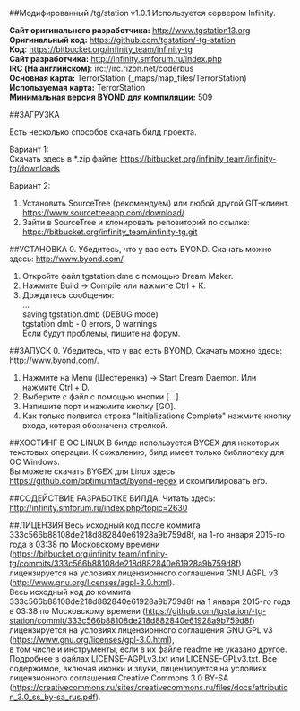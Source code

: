 ﻿##Модифированный /tg/station v1.0.1
Используется сервером Infinity.

**Сайт оригинального разработчика:** http://www.tgstation13.org  
**Оригинальный код:** https://github.com/tgstation/-tg-station  
**Код**: https://bitbucket.org/infinity_team/infinity-tg  
**Сайт разработчика:** http://infinity.smforum.ru/index.php  
**IRC (На английском)**: irc://irc.rizon.net/coderbus  
**Основная карта:** TerrorStation (_maps/map_files/TerrorStation)  
**Используемая карта:** TerrorStation  
**Минимальная версия BYOND для компиляции:** 509

##ЗАГРУЗКА

Есть несколько способов скачать билд проекта.

Вариант 1:  
Скачать здесь в *.zip файле: https://bitbucket.org/infinity_team/infinity-tg/downloads

Вариант 2:  
1. Установить SourceTree (рекомендуем) или любой другой GIT-клиент.  
https://www.sourcetreeapp.com/download/  
2. Зайти в SourceTree и клонировать репозиторий по ссылке:  
https://bitbucket.org/infinity_team/infinity-tg.git

##УСТАНОВКА
0. Убедитесь, что у вас есть BYOND. Скачать можно здесь: http://www.byond.com/.  
1. Откройте файл tgstation.dme с помощью Dream Maker.
2. Нажмите Build -> Compile или нажмите Ctrl + K.
3. Дождитесь сообщения:  
...  
saving tgstation.dmb (DEBUG mode)  
tgstation.dmb - 0 errors, 0 warnings  
Если будут проблемы, пишите на форум.

##ЗАПУСК
0. Убедитесь, что у вас есть BYOND. Скачать можно здесь: http://www.byond.com/.  
1. Нажмите на Menu (Шестеренка) -> Start Dream Daemon. Или нажмите Ctrl + D.
2. Выберите с файл с помощью кнопки [...].
3. Напишите порт и нажмите кнопку [GO].
4. Как только появится строка "Initializations Complete" нажмите кнопку входа, которая обозначена стрелкой.

##ХОСТИНГ В ОС LINUX
В билде используется BYGEX для некоторых текстовых операции. К сожалению, билд имеет только библиотеку для ОС Windows.  
Вы можете скачать BYGEX для Linux здесь https://github.com/optimumtact/byond-regex и скомпилировать его.  

##СОДЕЙСТВИЕ РАЗРАБОТКЕ БИЛДА.
Читать здесь:  
http://infinity.smforum.ru/index.php?topic=2630

##ЛИЦЕНЗИЯ
Весь исходный код после коммита 333c566b88108de218d882840e61928a9b759d8f, на 1-го января 2015-го года в 03:38 по Московскому времени (https://bitbucket.org/infinity_team/infinity-tg/commits/333c566b88108de218d882840e61928a9b759d8f) лицензируется на условиях лицензионного соглашения GNU AGPL v3 (http://www.gnu.org/licenses/agpl-3.0.html).  
Весь исходный код до коммита 333c566b88108de218d882840e61928a9b759d8f на 1 января 2015-го года в 03:38 по Московскому времени (https://github.com/tgstation/-tg-station/commit/333c566b88108de218d882840e61928a9b759d8f) лицензируется на условиях лицензионного соглашения GNU GPL v3 (https://www.gnu.org/licenses/gpl-3.0.html),  
в том числе и инструменты, если в их файле readme не указано другое. Подробнее в файлах LICENSE-AGPLv3.txt или LICENSE-GPLv3.txt. Все содержимое, включая иконки и звуки, лицензируется на условиях лицензионного соглашения Creative Commons 3.0 BY-SA (https://creativecommons.ru/sites/creativecommons.ru/files/docs/attribution_3.0_ss_by-sa_rus.pdf).